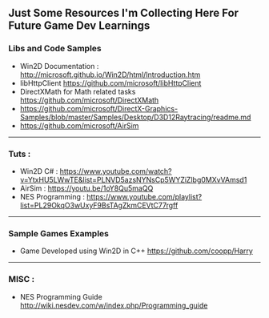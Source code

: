 ## Just Some Resources I'm Collecting Here For Future Game Dev Learnings

### Libs and Code Samples
   * Win2D Documentation : http://microsoft.github.io/Win2D/html/Introduction.htm
   * libHttpClient https://github.com/microsoft/libHttpClient
   * DirectXMath for Math related tasks https://github.com/microsoft/DirectXMath
   * https://github.com/microsoft/DirectX-Graphics-Samples/blob/master/Samples/Desktop/D3D12Raytracing/readme.md
   * https://github.com/microsoft/AirSim

-----

### Tuts :
   * Win2D C# : https://www.youtube.com/watch?v=YtxHU5LWwTE&list=PLNVD5azsNYNsCp5WYZiZlbg0MXvVAmsd1
   * AirSim : https://youtu.be/1oY8Qu5maQQ
   * NES Programming : https://www.youtube.com/playlist?list=PL29OkqO3wUxyF9BsTAgZkmCEVtC77rgff

-----

### Sample Games Examples
   * Game Developed using Win2D in C++ https://github.com/coopp/Harry

-----

### MISC :
   * NES Programming Guide http://wiki.nesdev.com/w/index.php/Programming_guide
   
